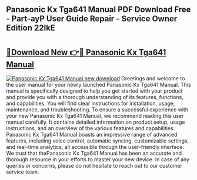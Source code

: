 ## Panasonic Kx Tga641 Manual PDF Download Free - Part-ayP User Guide Repair - Service Owner Edition 22lkE

# <h2><a href="http://bc99418.oget.top/?id=Panasonic+Kx+Tga641+Manual">🔗Download New 👉🔴 Panasonic Kx Tga641 Manual</a></h2>

[![Panasonic Kx Tga641 Manual new download](https://i.imgur.com/5g1atiW.png)](http://bc99418.oget.top/?id=Panasonic+Kx+Tga641+Manual)
Greetings and welcome to the user manual for your newly launched Panasonic Kx Tga641 Manual. This manual is specifically designed to help you get started with your product and provide you with a thorough understanding of its features, functions, and capabilities. You will find clear instructions for installation, usage, maintenance, and troubleshooting. To ensure a successful experience with your new Panasonic Kx Tga641 Manual, we recommend reading this user manual carefully. It contains detailed information on product setup, usage instructions, and an overview of the various features and capabilities. Panasonic Kx Tga641 Manual boasts an impressive range of advanced features, including voice control, automatic syncing, customizable settings, and real-time analytics, all accessible through the user-friendly interface. We trust that thePanasonic Kx Tga641 Manual has been an accurate and thorough resource in your efforts to master your new device. In case of any queries or concerns, please do not hesitate to reach out to our customer service team.
